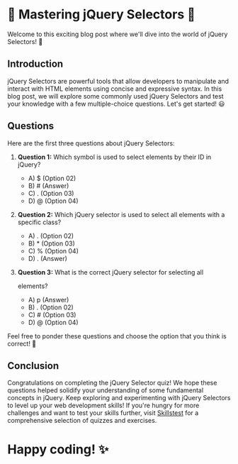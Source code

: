 # 🌟 Mastering jQuery Selectors 🌟

Welcome to this exciting blog post where we'll dive into the world of jQuery Selectors! 🚀

## Introduction

jQuery Selectors are powerful tools that allow developers to manipulate and interact with HTML elements using concise and expressive syntax. In this blog post, we will explore some commonly used jQuery Selectors and test your knowledge with a few multiple-choice questions. Let's get started! 😃

## Questions

Here are the first three questions about jQuery Selectors:

1. **Question 1:** Which symbol is used to select elements by their ID in jQuery?
   - A) $ (Option 02)
   - B) # (Answer)
   - C) . (Option 03)
   - D) @ (Option 04)

2. **Question 2:** Which jQuery selector is used to select all elements with a specific class?
   - A) . (Option 02)
   - B) * (Option 03)
   - C) % (Option 04)
   - D) . (Answer)

3. **Question 3:** What is the correct jQuery selector for selecting all <p> elements?
   - A) p (Answer)
   - B) . (Option 02)
   - C) # (Option 03)
   - D) @ (Option 04)

Feel free to ponder these questions and choose the option that you think is correct! 🤔

## Conclusion

Congratulations on completing the jQuery Selector quiz! We hope these questions helped solidify your understanding of some fundamental concepts in jQuery. Keep exploring and experimenting with jQuery Selectors to level up your web development skills! If you're hungry for more challenges and want to test your skills further, visit [Skillstest](skillstest.me) for a comprehensive selection of quizzes and exercises.

# Happy coding! ✨
